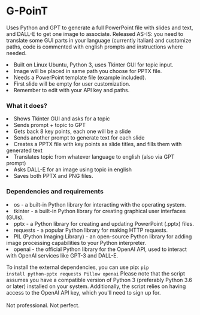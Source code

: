 # G-PoinT
Uses Python and GPT to generate a full PowerPoint file with slides and text, and DALL-E to get one image to associate. Released AS-IS: you need to translate some GUI parts in your language (currently italian) and customize paths, code is commented with english prompts and instructions where needed.

<li>Built on Linux Ubuntu, Python 3, uses Tkinter GUI for topic input.
<li>Image will be placed in same path you choose for PPTX file.
<li>Needs a PowerPoint template file (example included).
<li>First slide will be empty for user customization.
<li>Remember to edit with your API key and paths.
  
<h3>What it does?</h3>
<li>Shows Tkinter GUI and asks for a topic
<li>Sends prompt + topic to GPT
<li>Gets back 8 key points, each one will be a slide
<li>Sends another prompt to generate text for each slide
<li>Creates a PPTX file with key points as slide titles, and fills them with generated text
<li>Translates topic from whatever language to english (also via GPT prompt)
<li>Asks DALL-E for an image using topic in english
<li>Saves both PPTX and PNG files.

<h3>Dependencies and requirements</h3>

<li>os - a built-in Python library for interacting with the operating system.
<li>tkinter - a built-in Python library for creating graphical user interfaces (GUIs).
<li>pptx - a Python library for creating and updating PowerPoint (.pptx) files.
<li>requests - a popular Python library for making HTTP requests.
<li>PIL (Python Imaging Library) - an open-source Python library for adding image processing capabilities to your Python interpreter.
<li>openai - the official Python library for the OpenAI API, used to interact with OpenAI services like GPT-3 and DALL-E.

To install the external dependencies, you can use pip:
<code>pip install python-pptx requests Pillow openai</code>
Please note that the script assumes you have a compatible version of Python 3 (preferably Python 3.6 or later) installed on your system. Additionally, the script relies on having access to the OpenAI API key, which you'll need to sign up for.
<br><br>
Not professional. Not perfect.

